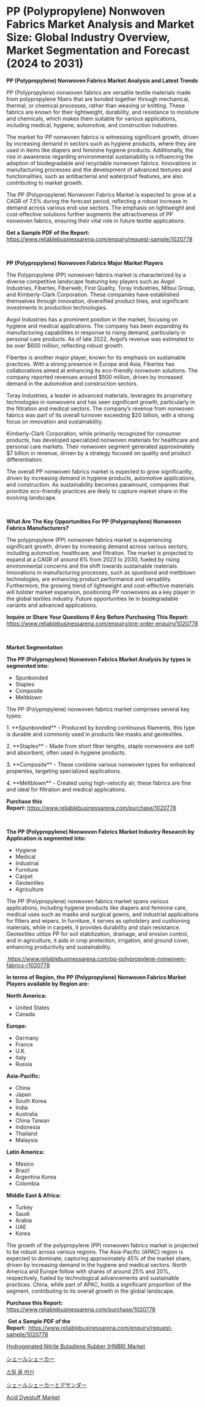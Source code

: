 <p><h1>PP (Polypropylene) Nonwoven Fabrics Market Analysis and Market Size: Global Industry Overview, Market Segmentation and Forecast (2024 to 2031)</h1></p><p><strong>PP (Polypropylene) Nonwoven Fabrics Market Analysis and Latest Trends</strong></p>
<p><p>PP (Polypropylene) nonwoven fabrics are versatile textile materials made from polypropylene fibers that are bonded together through mechanical, thermal, or chemical processes, rather than weaving or knitting. These fabrics are known for their lightweight, durability, and resistance to moisture and chemicals, which makes them suitable for various applications, including medical, hygiene, automotive, and construction industries.</p><p>The market for PP nonwoven fabrics is witnessing significant growth, driven by increasing demand in sectors such as hygiene products, where they are used in items like diapers and feminine hygiene products. Additionally, the rise in awareness regarding environmental sustainability is influencing the adoption of biodegradable and recyclable nonwoven fabrics. Innovations in manufacturing processes and the development of advanced textures and functionalities, such as antibacterial and waterproof features, are also contributing to market growth.</p><p>The PP (Polypropylene) Nonwoven Fabrics Market is expected to grow at a CAGR of 7.5% during the forecast period, reflecting a robust increase in demand across various end-use sectors. The emphasis on lightweight and cost-effective solutions further augments the attractiveness of PP nonwoven fabrics, ensuring their vital role in future textile applications.</p></p>
<p><strong>Get a Sample PDF of the Report:&nbsp;</strong> <a href="https://www.reliablebusinessarena.com/enquiry/request-sample/1020778">https://www.reliablebusinessarena.com/enquiry/request-sample/1020778</a></p>
<p>&nbsp;</p>
<p><strong>PP (Polypropylene) Nonwoven Fabrics Major Market Players</strong></p>
<p><p>The Polypropylene (PP) nonwoven fabrics market is characterized by a diverse competitive landscape featuring key players such as Avgol Industries, Fibertex, Fiberweb, First Quality, Toray Industries, Mitsui Group, and Kimberly-Clark Corporation. These companies have established themselves through innovation, diversified product lines, and significant investments in production technologies.</p><p>Avgol Industries has a prominent position in the market, focusing on hygiene and medical applications. The company has been expanding its manufacturing capabilities in response to rising demand, particularly in personal care products. As of late 2022, Avgol’s revenue was estimated to be over $600 million, reflecting robust growth.</p><p>Fibertex is another major player, known for its emphasis on sustainable practices. With a strong presence in Europe and Asia, Fibertex has collaborations aimed at enhancing its eco-friendly nonwoven solutions. The company reported revenues around $500 million, driven by increased demand in the automotive and construction sectors.</p><p>Toray Industries, a leader in advanced materials, leverages its proprietary technologies in nonwovens and has seen significant growth, particularly in the filtration and medical sectors. The company’s revenue from nonwoven fabrics was part of its overall turnover exceeding $20 billion, with a strong focus on innovation and sustainability.</p><p>Kimberly-Clark Corporation, while primarily recognized for consumer products, has developed specialized nonwoven materials for healthcare and personal care markets. Their nonwoven segment generated approximately $7 billion in revenue, driven by a strategy focused on quality and product differentiation.</p><p>The overall PP nonwoven fabrics market is expected to grow significantly, driven by increasing demand in hygiene products, automotive applications, and construction. As sustainability becomes paramount, companies that prioritize eco-friendly practices are likely to capture market share in the evolving landscape.</p></p>
<p>&nbsp;</p>
<p><strong>What Are The Key Opportunities For PP (Polypropylene) Nonwoven Fabrics Manufacturers?</strong></p>
<p><p>The polypropylene (PP) nonwoven fabrics market is experiencing significant growth, driven by increasing demand across various sectors, including automotive, healthcare, and filtration. The market is projected to expand at a CAGR of around 6% from 2023 to 2030, fueled by rising environmental concerns and the shift towards sustainable materials. Innovations in manufacturing processes, such as spunbond and meltblown technologies, are enhancing product performance and versatility. Furthermore, the growing trend of lightweight and cost-effective materials will bolster market expansion, positioning PP nonwovens as a key player in the global textiles industry. Future opportunities lie in biodegradable variants and advanced applications.</p></p>
<p><strong>Inquire or Share Your Questions If Any Before Purchasing This Report:</strong> <a href="https://www.reliablebusinessarena.com/enquiry/pre-order-enquiry/1020778">https://www.reliablebusinessarena.com/enquiry/pre-order-enquiry/1020778</a></p>
<p>&nbsp;</p>
<p><strong>Market Segmentation</strong></p>
<p><strong>The PP (Polypropylene) Nonwoven Fabrics Market Analysis by types is segmented into:</strong></p>
<p><ul><li>Spunbonded</li><li>Staples</li><li>Composite</li><li>Meltblown</li></ul></p>
<p><p>The PP (Polypropylene) nonwoven fabrics market comprises several key types: </p><p>1. **Spunbonded** - Produced by bonding continuous filaments, this type is durable and commonly used in products like masks and geotextiles. </p><p>2. **Staples** - Made from short fiber lengths, staple nonwovens are soft and absorbent, often used in hygiene products. </p><p>3. **Composite** - These combine various nonwoven types for enhanced properties, targeting specialized applications. </p><p>4. **Meltblown** - Created using high-velocity air, these fabrics are fine and ideal for filtration and medical applications.</p></p>
<p><strong>Purchase this Report:&nbsp;</strong><a href="https://www.reliablebusinessarena.com/purchase/1020778">https://www.reliablebusinessarena.com/purchase/1020778</a></p>
<p>&nbsp;</p>
<p><strong>The PP (Polypropylene) Nonwoven Fabrics Market Industry Research by Application is segmented into:</strong></p>
<p><ul><li>Hygiene</li><li>Medical</li><li>Industrial</li><li>Furniture</li><li>Carpet</li><li>Geotextiles</li><li>Agriculture</li></ul></p>
<p><p>The PP (Polypropylene) nonwoven fabrics market spans various applications, including hygiene products like diapers and feminine care, medical uses such as masks and surgical gowns, and industrial applications for filters and wipers. In furniture, it serves as upholstery and cushioning materials, while in carpets, it provides durability and stain resistance. Geotextiles utilize PP for soil stabilization, drainage, and erosion control, and in agriculture, it aids in crop protection, irrigation, and ground cover, enhancing productivity and sustainability.</p></p>
<p><a href="https://www.reliablebusinessarena.com/pp-polypropylene-nonwoven-fabrics-r1020778">&nbsp;https://www.reliablebusinessarena.com/pp-polypropylene-nonwoven-fabrics-r1020778</a></p>
<p><strong>In terms of Region, the PP (Polypropylene) Nonwoven Fabrics Market Players available by Region are:</strong></p>
<p>
    <p> <strong> North America: </strong>
        <ul>
            <li>United States</li>
            <li>Canada</li>
        </ul>
        </p> 
    <p> <strong> Europe: </strong>
        <ul>
            <li>Germany</li>
            <li>France</li>
            <li>U.K.</li>
            <li>Italy</li>
            <li>Russia</li>
        </ul>
        </p> 
    <p> <strong> Asia-Pacific: </strong>
        <ul>
            <li>China</li>
            <li>Japan</li>
            <li>South Korea</li>
            <li>India</li>
            <li>Australia</li>
            <li>China Taiwan</li>
            <li>Indonesia</li>
            <li>Thailand</li>
            <li>Malaysia</li>
        </ul>
        </p> 
    <p> <strong> Latin America: </strong>
        <ul>
            <li>Mexico</li>
            <li>Brazil</li>
            <li>Argentina Korea</li>
            <li>Colombia</li>
        </ul>
        </p> 
    <p> <strong> Middle East & Africa: </strong>
        <ul>
            <li>Turkey</li>
            <li>Saudi</li>
            <li>Arabia</li>
            <li>UAE</li>
            <li>Korea</li>
        </ul>
    </p>
    </p>
<p><p>The growth of the polypropylene (PP) nonwoven fabrics market is projected to be robust across various regions. The Asia-Pacific (APAC) region is expected to dominate, capturing approximately 45% of the market share, driven by increasing demand in the hygiene and medical sectors. North America and Europe follow with shares of around 25% and 20%, respectively, fueled by technological advancements and sustainable practices. China, while part of APAC, holds a significant proportion of the segment, contributing to its overall growth in the global landscape.</p></p>
<p><strong>Purchase this Report: </strong><a href="https://www.reliablebusinessarena.com/purchase/1020778">https://www.reliablebusinessarena.com/purchase/1020778</a></p>
<p>&nbsp;<strong>Get a Sample PDF of the Report:&nbsp;&nbsp;</strong><a href="https://www.reliablebusinessarena.com/enquiry/request-sample/1020778">https://www.reliablebusinessarena.com/enquiry/request-sample/1020778</a></p>
<p><strong></strong></p>
<p><p><a href="https://github.com/BellAuer/Market-Research-Report-List-1/blob/main/hydrogenated-nitrile-butadiene-rubber-hnbr-market.md">Hydrogenated Nitrile Butadiene Rubber (HNBR) Market</a></p><p><a href="https://medium.com/@taniawisozk/%E3%82%B7%E3%83%A3%E3%83%BC%E3%83%AC%E3%82%B7%E3%82%A7%E3%83%BC%E3%82%AB%E3%83%BC%E5%B8%82%E5%A0%B4%E3%81%AE%E5%B1%95%E6%9C%9B%E3%81%A8%E5%B8%82%E5%A0%B4%E3%82%B7%E3%82%A7%E3%82%A2%E5%88%86%E6%9E%90-%E6%88%90%E9%95%B7%E3%83%88%E3%83%AC%E3%83%B3%E3%83%89%E3%81%A8%E5%B8%82%E5%A0%B4%E4%BA%88%E6%B8%AC-2024%E5%B9%B4-2031%E5%B9%B4-03c0b526b188">シェールシェーカー</a></p><p><a href="https://medium.com/@mumfie_rules_12/%EA%B8%80%EB%A1%9C%EB%B2%8C-%EC%8A%A4%ED%8B%B8-%EC%9A%B8-%EA%B8%B0%EA%B3%84-%EC%8B%9C%EC%9E%A5%EC%9D%98-%EB%AF%B8%EB%9E%98-%ED%8A%B8%EB%A0%8C%EB%93%9C-2024%EB%85%84%EB%B6%80%ED%84%B0-2031%EB%85%84%EA%B9%8C%EC%A7%80%EC%9D%98-%EC%8B%9C%EC%9E%A5-%ED%86%B5%EC%B0%B0%EB%A0%A5-%EB%B0%8F-%EB%B6%84%EC%84%9D-138%ED%8E%98%EC%9D%B4%EC%A7%80-e3f0d942b6a8">스틸 울 머신</a></p><p><a href="https://medium.com/@taniawisozk/%E6%88%90%E5%8A%9F%E3%81%B8%E3%81%AE%E6%88%A6%E7%95%A5%E7%9A%84%E3%83%AD%E3%83%BC%E3%83%89%E3%83%9E%E3%83%83%E3%83%97-%E3%82%B0%E3%83%AD%E3%83%BC%E3%83%90%E3%83%AB%E3%82%B7%E3%82%A7%E3%83%BC%E3%83%AB%E3%82%B7%E3%82%A7%E3%82%A4%E3%82%AB%E3%83%BC%E3%82%BA%E3%81%8A%E3%82%88%E3%81%B3%E3%83%87%E3%82%B5%E3%83%B3%E3%83%80%E3%83%BC%E3%82%BA%E5%B8%82%E5%A0%B4%E5%88%86%E6%9E%90-2024%E5%B9%B4-2031%E5%B9%B4-eb8e6e6de47a">シェールシェーカーとデサンダー</a></p><p><a href="https://issuu.com/reportprime-2/docs/acid-dyestuff-market-size-2030.pptx_0cd5130faccdab">Acid Dyestuff Market</a></p></p>